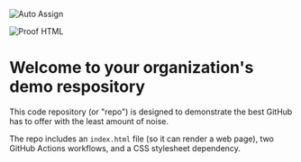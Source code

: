 ![Auto Assign](https://github.com/webserv-blah/demo-repository/actions/workflows/auto-assign.yml/badge.svg)

![Proof HTML](https://github.com/webserv-blah/demo-repository/actions/workflows/proof-html.yml/badge.svg)

# Welcome to your organization's demo respository
This code repository (or "repo") is designed to demonstrate the best GitHub has to offer with the least amount of noise.

The repo includes an `index.html` file (so it can render a web page), two GitHub Actions workflows, and a CSS stylesheet dependency.
